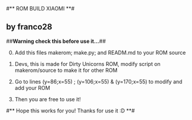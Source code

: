 
#** ROM BUILD XIAOMI **#
## by franco28 ##


##**Warning check this before use it...**##

0. Add this files makerom; make.py; and READM.md to your ROM source  

1. Devs, this is made for Dirty Unicorns ROM, modify script on makerom/source to make it for other ROM  

2. Go to lines (y=86;x=55) ; (y=106;x=55) & (y=170;x=55) to modify and add your ROM  

3. Then you are free to use it!  


#** Hope this works for you! Thanks for use it :D **#
